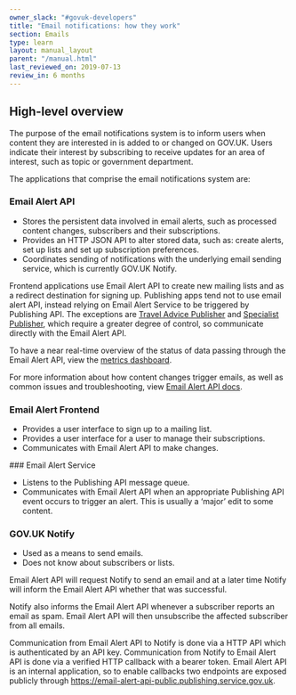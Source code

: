 ```yaml
---
owner_slack: "#govuk-developers"
title: "Email notifications: how they work"
section: Emails
type: learn
layout: manual_layout
parent: "/manual.html"
last_reviewed_on: 2019-07-13
review_in: 6 months
---
```


## High-level overview

The purpose of the email notifications system is to inform users when
content they are interested in is added to or changed on GOV.UK. Users
indicate their interest by subscribing to receive updates for an area of
interest, such as topic or government department.

The applications that comprise the email notifications system are:

### Email Alert API

* Stores the persistent data involved in email alerts, such as processed
  content changes, subscribers and their subscriptions.
* Provides an HTTP JSON API to alter stored data, such as: create alerts,
  set up lists and set up subscription preferences.
* Coordinates sending of notifications with the underlying email sending
  service, which is currently GOV.UK Notify.

Frontend applications use Email Alert API to create new mailing lists and
as a redirect destination for signing up. Publishing apps tend not to use
email alert API, instead relying on Email Alert Service to be triggered
by Publishing API. The exceptions are [Travel Advice Publisher] and
[Specialist Publisher], which require a greater degree of control, so
communicate directly with the Email Alert API.

To have a near real-time overview of the status of data passing through
the Email Alert API, view the [metrics dashboard][dashboard].

For more information about how content changes trigger emails, as well as
common issues and troubleshooting, view [Email Alert API docs].

### Email Alert Frontend

* Provides a user interface to sign up to a mailing list.
* Provides a user interface for a user to manage their subscriptions.
* Communicates with Email Alert API to make changes.

### Email Alert Service

* Listens to the Publishing API message queue.
* Communicates with Email Alert API when an appropriate Publishing API
  event occurs to trigger an alert. This is usually a ‘major’ edit to
  some content.

### GOV.UK Notify

* Used as a means to send emails.
* Does not know about subscribers or lists.

Email Alert API will request Notify to send an email and at a later time
Notify will inform the Email Alert API whether that was successful.

Notify also informs the Email Alert API whenever a subscriber reports
an email as spam. Email Alert API will then unsubscribe the affected
subscriber from all emails.

Communication from Email Alert API to Notify is done via a HTTP API
which is authenticated by an API key. Communication from Notify to Email
Alert API is done via a verified HTTP callback with a bearer token.
Email Alert API is an internal application, so to enable callbacks two
endpoints are exposed publicly through
https://email-alert-api-public.publishing.service.gov.uk.

[dashboard]: https://grafana.publishing.service.gov.uk/dashboard/file/email_alert_api.json?refresh=10s&orgId=1
[Email Alert API docs]: /apis/email-alert-api/troubleshooting.html
[Specialist Publisher]: /apps/specialist-publisher.html
[Travel Advice Publisher]: /apps/travel-advice-publisher.html
